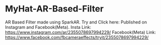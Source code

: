 # MyHat-AR-Based-Filter
AR Based Filter made using SparkAR.
Try and Click here: 
Published on Instagram and Facebook(Meta). 
Insta Link: https://www.instagram.com/ar/2355078697994229/
Facebook(Meta) Link: https://www.facebook.com/fbcameraeffects/tryit/2355078697994229/
